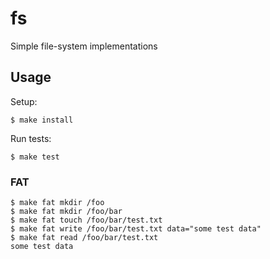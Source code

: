 # fs
Simple file-system implementations

## Usage

Setup:

    $ make install

Run tests:

    $ make test

### FAT

    $ make fat mkdir /foo
    $ make fat mkdir /foo/bar
    $ make fat touch /foo/bar/test.txt
    $ make fat write /foo/bar/test.txt data="some test data"
    $ make fat read /foo/bar/test.txt
    some test data
